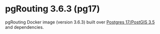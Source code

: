 # pgRouting 3.6.3 (pg17)

pgRouting Docker image (version 3.6.3) built over [Postgres 17/PostGIS 3.5](https://hub.docker.com/r/postgis/postgis) and dependencies.

